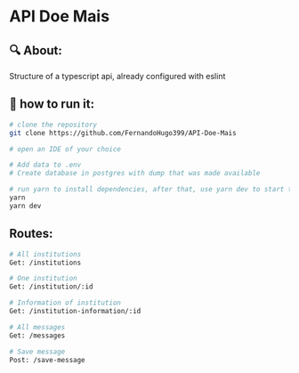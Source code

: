 # API Doe Mais

## :mag: About: 
Structure of a typescript api, already configured with eslint
<br>



## 👷 how to run it:
```bash
# clone the repository
git clone https://github.com/FernandoHugo399/API-Doe-Mais

# open an IDE of your choice

# Add data to .env
# Create database in postgres with dump that was made available

# run yarn to install dependencies, after that, use yarn dev to start the server
yarn
yarn dev
```


## Routes:
```bash
# All institutions
Get: /institutions

# One institution
Get: /institution/:id

# Information of institution
Get: /institution-information/:id

# All messages
Get: /messages

# Save message
Post: /save-message
```


